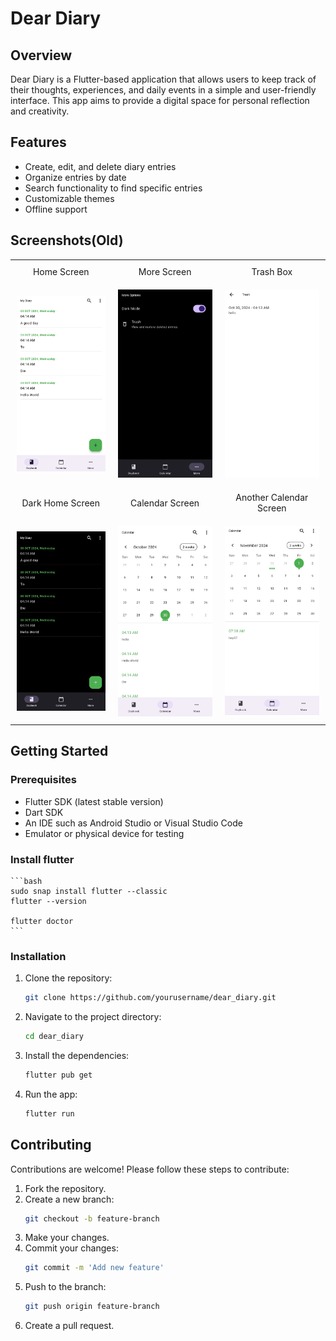# Dear Diary

## Overview

Dear Diary is a Flutter-based application that allows users to keep track of their thoughts, experiences, and daily events in a simple and user-friendly interface. This app aims to provide a digital space for personal reflection and creativity.

## Features

- Create, edit, and delete diary entries
- Organize entries by date
- Search functionality to find specific entries
- Customizable themes
- Offline support

## Screenshots(Old)
<table style="width: 100%; border-collapse: collapse;">
  <tr>
    <td style="padding: 10px; text-align: center;">Home Screen</td>
    <td style="padding: 10px; text-align: center;">More Screen</td>
    <td style="padding: 10px; text-align: center;">Trash Box</td>
  </tr>
  <tr>
    <td style="padding: 10px; text-align: center;"><img src="screenshots/1.jpg" alt="Home Screen" style="max-width: 100%; height: auto;"></td>
    <td style="padding: 10px; text-align: center;"><img src="screenshots/2.jpg" alt="More Screen" style="max-width: 100%; height: auto;"></td>
    <td style="padding: 10px; text-align: center;"><img src="screenshots/3.jpg" alt="Trash Box" style="max-width: 100%; height: auto;"></td>
  </tr>
  <tr>
    <td style="padding: 10px; text-align: center;">Dark Home Screen</td>
    <td style="padding: 10px; text-align: center;">Calendar Screen</td>
    <td style="padding: 10px; text-align: center;">Another Calendar Screen</td>
  </tr>
  <tr>
    <td style="padding: 10px; text-align: center;"><img src="screenshots/4.jpg" alt="Dark Home Screen" style="max-width: 100%; height: auto;"></td>
    <td style="padding: 10px; text-align: center;"><img src="screenshots/5.jpg" alt="Calendar Screen" style="max-width: 100%; height: auto;"></td>
    <td style="padding: 10px; text-align: center;"><img src="screenshots/6.jpg" alt="Another Calendar Screen" style="max-width: 100%; height: auto;"></td>
  </tr>
</table>


## Getting Started

### Prerequisites

- Flutter SDK (latest stable version)
- Dart SDK
- An IDE such as Android Studio or Visual Studio Code
- Emulator or physical device for testing

### Install flutter 
    ```bash
    sudo snap install flutter --classic
    flutter --version
    
    flutter doctor
    ```
### Installation

1. Clone the repository:
    ```bash
    git clone https://github.com/yourusername/dear_diary.git
    ```
2. Navigate to the project directory:
    ```bash
    cd dear_diary
    ```
3. Install the dependencies:
    ```bash
    flutter pub get
    ```
4. Run the app:
    ```bash
    flutter run
    ```

## Contributing

Contributions are welcome! Please follow these steps to contribute:

1. Fork the repository.
2. Create a new branch:
    ```bash
    git checkout -b feature-branch
    ```
3. Make your changes.
4. Commit your changes:
    ```bash
    git commit -m 'Add new feature'
    ```
5. Push to the branch:
    ```bash
    git push origin feature-branch
    ```
6. Create a pull request.
